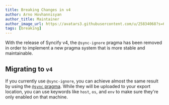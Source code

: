 ```yaml
---
title: Breaking Changes in v4
author: Arno Hovhannisyan
author_title: Maintainer
author_image_url: https://avatars3.githubusercontent.com/u/25834068?s=64&v=4
tags: [breaking]
---
```


With the release of Syncify v4, the `@sync-ignore` pragma has been removed in order to implement a new pragma system that is more stable and maintainable.

<!-- truncate -->

## Migrating to `v4`

If you currently use `@sync-ignore`, you can achieve almost the same result by using the [`@sync` pragma][1]. While they will be uploaded to your export location, you can use keywords like `host`, `os`, and `env` to make sure they're only enabled on that machine.

[1]: https://arnohovhannisyan.space/vscode-syncify/docs/features/sync-pragmas
